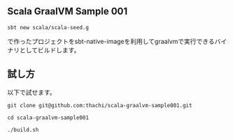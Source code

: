 ## Scala GraalVM Sample 001

```
sbt new scala/scala-seed.g
```
で作ったプロジェクトをsbt-native-imageを利用してgraalvmで実行できるバイナリとしてビルドします。

## 試し方

以下で試せます。

```
git clone git@github.com:thachi/scala-graalvm-sample001.git

cd scala-graalvm-sample001

./build.sh
```